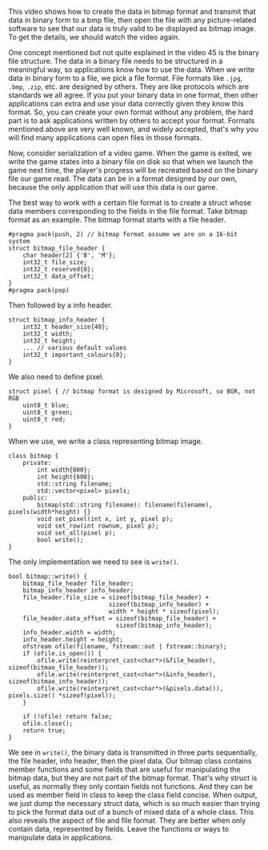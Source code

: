 
This video shows how to create the data in bitmap format and transmit that data in binary form to a bmp file, then open the file with any picture-related software to see that our data is truly valid to be displayed as bitmap image. To get the details, we should watch the video again.

One concept mentioned but not quite explained in the video 45 is the binary file structure. The data in a binary file needs to be structured in a meaningful way, so applications know how to use the data. When we write data in binary form to a file, we pick a file format. File formats like `.jpg`, `.bmp`, `.zip`, etc. are designed by others. They are like protocols which are standards we all agree. If you put your binary data in one format, then other applications can extra and use your data correctly given they know this format. So, you can create your own format without any problem, the hard part is to ask applications written by others to accept your format. Formats mentioned above are very well known, and widely accepted, that's why you will find many applications can open files in those formats.

Now, consider serialization of a video game. When the game is exited, we write the game states into a binary file on disk so that when we launch the game next time, the player's progress will be recreated based on the binary file our game read. The data can be in a format designed by our own, because the only application that will use this data is our game.

The best way to work with a certain file format is to create a struct whose data members corresponding to the fields in the file format. Take bitmap format as an example.
The bitmap format starts with a file header.
```
#pragma pack(push, 2) // bitmap format assume we are on a 16-bit system
struct bitmap_file_header {
	char header[2] {'B', 'M'};
	int32_t file_size;
	int32_t reserved{0};
	int32_t data_offset;
}
#pragma pack(pop)
```
Then followed by a info header.
```
struct bitmap_info_header {
	int32_t header_size{40};
	int32_t width;
	int32_t height;
	... // various default values
	int32_t important_colours{0};
}
```
We also need to define pixel.
```
struct pixel { // bitmap format is designed by Microsoft, so BGR, not RGB
	uint8_t blue;
	uint8_t green;
	uint8_t red;
}
```
When we use, we write a class representing bitmap image.
```
class bitmap {
	private:
		int width{800};
		int height{600};
		std::string filename;
		std::vector<pixel> pixels;
	public:
		bitmap(std::string filename): filename(filename), pixels(width*height) {}
		void set_pixel(int x, int y, pixel p);
		void set_row(int rownum, pixel p);
		void set_all(pixel p);
		bool write();
}
```
The only implementation we need to see is `write()`.
```
bool bitmap::write() {
	bitmap_file_header file_header;
	bitmap_info_header info_header;
	file_header.file_size = sizeof(bitmap_file_header) + 
							sizeof(bitmap_info_header) +
							width * height * sizeof(pixel);
	file_header.data_offset = sizeof(bitmap_file_header) + 
							  sizeof(bitmap_info_header);
	info_header.width = width;
	info_header.height = height;
	ofstream ofile(filename, fstream::out | fstream::binary);
	if (ofile.is_open()) {
		ofile.write(reinterpret_cast<char*>(&file_header), sizeof(bitmao_file_header));
		ofile.write(reinterpret_cast<char*>(&info_header), sizeof(bitmao_info_header));
		ofile.write(reinterpret_cast<char*>(&pixels.data()), pixels.size() *sizeof(pixel));
	}

	if (!ofile) return false;
	ofile.close();
	return true;
}
```
We see in `write()`, the binary data is transmitted in three parts sequentially, the file header, info header, then the pixel data. Our bitmap class contains member functions and some fields that are useful for manipulating the bitmap data, but they are not part of the bitmap format. That's why struct is useful, as normally they only contain fields not functions. And they can be used as member field in class to keep the class field concise. When output, we just dump the necessary struct data, which is so much easier than trying to pick the format data out of a bunch of mixed data of a whole class. This also reveals the aspect of file and file format. They are better when only contain data, represented by fields. Leave the functions or ways to manipulate data in applications.




